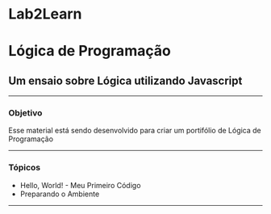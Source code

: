 # Lab2Learn
# **Lógica de Programação**

## Um ensaio sobre Lógica utilizando Javascript

---
### Objetivo
Esse material está sendo desenvolvido para criar um portifólio de Lógica de Programação

---

### Tópicos

- Hello, World! - Meu Primeiro Código
- Preparando o Ambiente

--- 
